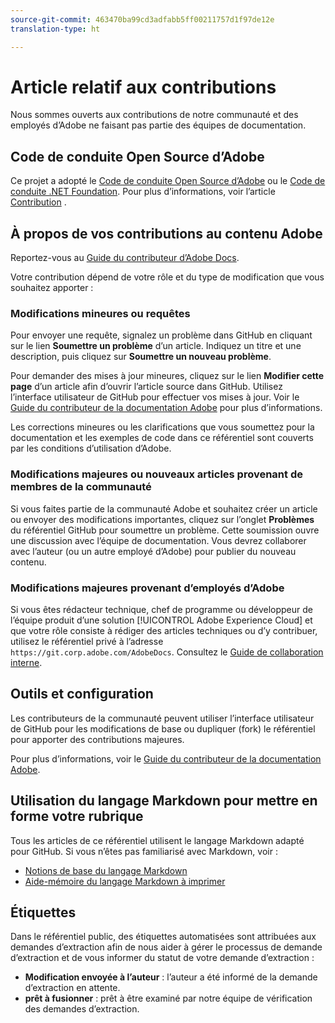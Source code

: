 ```yaml
---
source-git-commit: 463470ba99cd3adfabb5ff00211757d1f97de12e
translation-type: ht

---
```

# Article relatif aux contributions

Nous sommes ouverts aux contributions de notre communauté et des employés d’Adobe ne faisant pas partie des équipes de documentation.

## Code de conduite Open Source d’Adobe

Ce projet a adopté le [Code de conduite Open Source d’Adobe](code-of-conduct.md) ou le [Code de conduite .NET Foundation](https://dotnetfoundation.org/code-of-conduct). Pour plus d’informations, voir l’article [Contribution](contributing.md) .

## À propos de vos contributions au contenu Adobe

Reportez-vous au [Guide du contributeur d’Adobe Docs](https://docs.adobe.com/help/en/contributor/contributor-guide/introduction.html).

Votre contribution dépend de votre rôle et du type de modification que vous souhaitez apporter :

### Modifications mineures   ou requêtes

Pour envoyer une requête, signalez un problème dans GitHub en cliquant sur le lien **Soumettre un problème** d’un article. Indiquez un titre et une description, puis cliquez sur **Soumettre un nouveau problème**.

Pour demander des mises à jour mineures, cliquez sur le lien **Modifier cette page** d’un article afin d’ouvrir l’article source dans GitHub. Utilisez l’interface utilisateur de GitHub pour effectuer vos mises à jour. Voir le [Guide du contributeur de la documentation Adobe](https://docs.adobe.com/help/en/contributor/contributor-guide/introduction.html) pour plus d’informations.

Les corrections mineures ou les clarifications que vous soumettez pour la documentation et les exemples de code dans ce référentiel sont couverts par les conditions d’utilisation d’Adobe.

### Modifications majeures ou nouveaux articles provenant de membres de la communauté

Si vous faites partie de la communauté Adobe et souhaitez créer un article ou envoyer des modifications importantes, cliquez sur l’onglet **Problèmes** du référentiel GitHub pour soumettre un problème. Cette soumission ouvre une discussion avec l’équipe de documentation. Vous devrez collaborer avec l’auteur (ou un autre employé d’Adobe) pour publier du nouveau contenu.

<!--
If you submit a pull request with significant changes to documentation and code examples, you'll see a message in the pull request asking you to submit an online contribution license agreement (CLA). You must complete the online form before we can review your pull request.
-->

### Modifications majeures provenant d’employés d’Adobe

Si vous êtes rédacteur technique, chef de programme ou développeur de l’équipe produit d’une solution [!UICONTROL Adobe Experience Cloud] et que votre rôle consiste à rédiger des articles techniques ou d’y contribuer, utilisez le référentiel privé à l’adresse `https://git.corp.adobe.com/AdobeDocs`. Consultez le [Guide de collaboration interne](https://docs.adobe.com/content/help/en/collaborative-doc-instructions/collaboration-guide/home.html).

<!--Employees from other parts of the Adobe world should use the public repo for minor updates.-->

## Outils et configuration

Les contributeurs de la communauté peuvent utiliser l’interface utilisateur de GitHub pour les modifications de base ou dupliquer (fork) le référentiel pour apporter des contributions majeures.

Pour plus d’informations, voir le [Guide du contributeur de la documentation Adobe](https://docs.adobe.com/help/en/contributor/contributor-guide/introduction.html).

## Utilisation du langage Markdown pour mettre en forme votre rubrique

Tous les articles de ce référentiel utilisent le langage Markdown adapté pour GitHub. Si vous n’êtes pas familiarisé avec Markdown, voir :

* [Notions de base du langage Markdown](https://help.github.com/articles/getting-started-with-writing-and-formatting-on-github/)
* [Aide-mémoire du langage Markdown à imprimer](https://guides.github.com/pdfs/markdown-cheatsheet-online.pdf)

## Étiquettes

Dans le référentiel public, des étiquettes automatisées sont attribuées aux demandes d’extraction afin de nous aider à gérer le processus de demande d’extraction et de vous informer du statut de votre demande d’extraction :

* **Modification envoyée à l’auteur** : l’auteur a été informé de la demande d’extraction en attente.
* **prêt à fusionner** : prêt à être examiné par notre équipe de vérification des demandes d’extraction.

